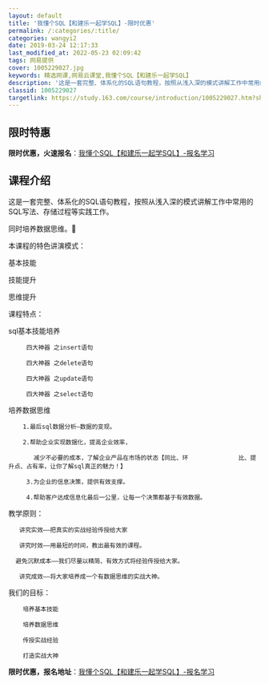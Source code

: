 ```yaml
---
layout: default
title: '我懂个SQL【和建乐一起学SQL】-限时优惠'
permalink: /:categories/:title/
categories: wangyi2
date: 2019-03-24 12:17:33
last_modified_at: 2022-05-23 02:09:42
tags: 网易提供
cover: 1005229027.jpg
keywords: 精选网课,网易云课堂,我懂个SQL【和建乐一起学SQL】
description: '这是一套完整、体系化的SQL语句教程，按照从浅入深的模式讲解工作中常用的SQL写法、存储过程等实践工作。同时培养数据思维'
classid: 1005229027
targetlink: https://study.163.com/course/introduction/1005229027.htm?share=1&shareId=1025206652&utm_campaign=share&utm_medium=iphoneShare&utm_source=&utm_u=1025206652
---
```


## 限时特惠

**限时优惠，火速报名**：[我懂个SQL【和建乐一起学SQL】-报名学习](https://study.163.com/course/introduction/1005229027.htm?share=1&shareId=1025206652&utm_campaign=share&utm_medium=iphoneShare&utm_source=&utm_u=1025206652)

## 课程介绍

这是一套完整、体系化的SQL语句教程，按照从浅入深的模式讲解工作中常用的SQL写法、存储过程等实践工作。

同时培养数据思维。

本课程的特色讲演模式：

基本技能

技能提升

思维提升  

课程特点：

sql基本技能培养

         四大神器 之insert语句

         四大神器 之delete语句

         四大神器 之update语句

         四大神器 之select语句

培养数据思维

        1.最后sql数据分析—数据的变现。

        2.帮助企业实现数据化，提高企业效率，

           减少不必要的成本，了解企业产品在市场的状态【同比、环              比、提升点、占有率，让你了解sql真正的魅力！】

         3.为企业的信息决策，提供有效支撑。

         4.帮助客户达成信息化最后一公里，让每一个决策都基于有效数据。

教学原则：

       讲究实效——把真实的实战经验传授给大家

       讲究时效——用最短的时间，教出最有效的课程。

      避免沉默成本——我们尽量以精简、有效方式将经验传授给大家。

       讲究成效——将大家培养成一个有数据思维的实战大神。

我们的目标：

        培养基本技能

        培养数据思维

        传授实战经验

        打造实战大神

**限时优惠，报名地址**：[我懂个SQL【和建乐一起学SQL】-报名学习](https://study.163.com/course/introduction/1005229027.htm?share=1&shareId=1025206652&utm_campaign=share&utm_medium=iphoneShare&utm_source=&utm_u=1025206652)

